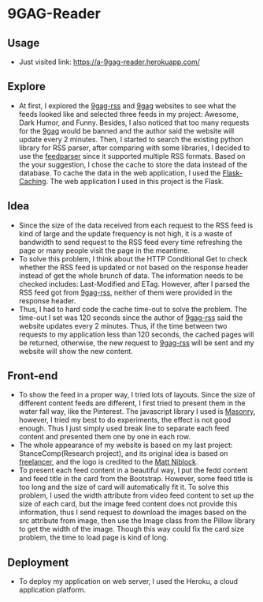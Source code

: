 # 9GAG-Reader

## Usage
- Just visited link: https://a-9gag-reader.herokuapp.com/

## Explore
- At first, I explored the [9gag-rss](https://9gag-rss.com) and [9gag](https://9gag.com) websites to see what the feeds looked like and selected three feeds in my project: Awesome, Dark Humor, and Funny. Besides, I also noticed that too many requests for the [9gag](https://9gag.com) would be banned and the author said the website will update every 2 minutes. Then, I started to search the existing python library for RSS parser, after comparing with some libraries, I decided to use the [feedparser](https://github.com/kurtmckee/feedparser) since it supported multiple RSS formats. Based on the your suggestion, I chose the cache to store the data instead of the database. To cache the data in the web application, I used the [Flask-Caching](https://github.com/sh4nks/flask-caching). The web application I used in this project is the Flask.

## Idea
- Since the size of the data received from each request to the RSS feed is kind of large and the update frequency is not high, it is a waste of bandwidth to send request to the RSS feed every time refreshing the page or many people visit the page in the meantime.
- To solve this problem, I think about the HTTP Conditional Get to check whether the RSS feed is updated or not based on the response header instead of get the whole brunch of data. The information needs to be checked includes: Last-Modified and ETag. However, after I parsed the RSS feed got from [9gag-rss](https://9gag-rss.com), neither of them were provided in the response header.
- Thus, I had to hard code the cache time-out to solve the problem. The time-out I set was 120 seconds since the author of [9gag-rss](https://9gag-rss.com) said the website updates every 2 minutes. Thus, if the time between two requests to my application less than 120 seconds, the cached pages will be returned, otherwise, the new request to [9gag-rss](https://9gag-rss.com) will be sent and my website will show the new content.

## Front-end
- To show the feed in a proper way, I tried lots of layouts. Since the size of different content feeds are different, I first tried to present them in the water fall way, like the Pinterest. The javascript library I used is [Masonry](https://masonry.desandro.com), however, I tried my best to do experiments, the effect is not good enough. Thus I just simply used break line to separate each feed content and presented them one by one in each row.
- The whole appearance of my website is based on my last project: StanceComp(Research project), and its original idea is based on [freelancer](https://startbootstrap.com/themes/freelancer/), and the logo is credited to the [Matt Niblock](https://dribbble.com/mattniblock).
- To present each feed content in a beautiful way, I put the fedd content and feed title in the card from the Bootstrap. However, some feed title is too long and the size of card will automatically fit it. To solve this problem, I used the width attribute from video feed content to set up the size of each card, but the image feed content does not provide this information, thus I send request to download the images based on the src attribute from image, then use the Image class from the Pillow library to get the width of the image. Though this way could fix the card size problem, the time to load page is kind of long.
  
## Deployment
- To deploy my application on web server, I used the Heroku, a cloud application platform.